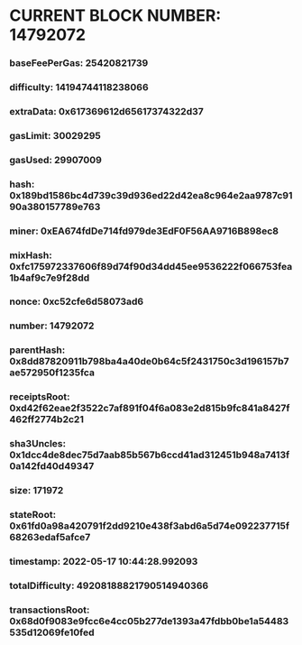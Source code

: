 # CURRENT BLOCK NUMBER: 14792072

### baseFeePerGas: 25420821739
### difficulty: 14194744118238066
### extraData: 0x617369612d65617374322d37
### gasLimit: 30029295
### gasUsed: 29907009
### hash: 0x189bd1586bc4d739c39d936ed22d42ea8c964e2aa9787c9190a380157789e763
### miner: 0xEA674fdDe714fd979de3EdF0F56AA9716B898ec8
### mixHash: 0xfc175972337606f89d74f90d34dd45ee9536222f066753fea1b4af9c7e9f28dd
### nonce: 0xc52cfe6d58073ad6
### number: 14792072
### parentHash: 0x8dd87820911b798ba4a40de0b64c5f2431750c3d196157b7ae572950f1235fca
### receiptsRoot: 0xd42f62eae2f3522c7af891f04f6a083e2d815b9fc841a8427f462ff2774b2c21
### sha3Uncles: 0x1dcc4de8dec75d7aab85b567b6ccd41ad312451b948a7413f0a142fd40d49347
### size: 171972
### stateRoot: 0x61fd0a98a420791f2dd9210e438f3abd6a5d74e092237715f68263edaf5afce7
### timestamp: 2022-05-17 10:44:28.992093
### totalDifficulty: 49208188821790514940366
### transactionsRoot: 0x68d0f9083e9fcc6e4cc05b277de1393a47fdbb0be1a54483535d12069fe10fed
